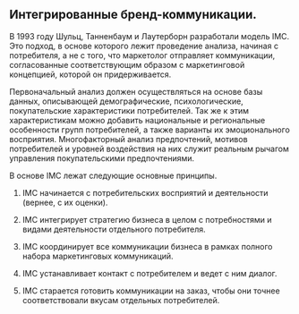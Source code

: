 ## **Интегрированные бренд-коммуникации**.

В 1993 году Шульц, Танненбаум и Лаутерборн разработали модель IMC. Это подход, в основе которого лежит проведение анализа, начиная с потребителя, а не с того, что маркетолог отправляет коммуникации, согласованные соответствующим образом с маркетинговой концепцией, которой он придерживается.

Первоначальный анализ должен осуществляться на основе базы данных, описывающей демографические, психологические, покупательские характеристики потребителей. Так же к этим характеристикам можно добавить национальные и региональные особенности групп потребителей, а также варианты их эмоционального восприятия. Многофакторный анализ предпочтений, мотивов потребителей и уровней воздействия на них служит реальным рычагом управления покупательскими предпочтениями.

В основе IMC лежат следующие основные принципы.

1. IMC начинается с потребительских восприятий и деятельности (вернее, с их оценки).

1. IMC интегрирует стратегию бизнеса в целом с потребностями и видами деятельности отдельного потребителя.

1. IMC координирует все коммуникации бизнеса в рамках полного набора маркетинговых коммуникаций.

1. IMC устанавливает контакт с потребителем и ведет с ним диалог.

1. IMC старается готовить коммуникации на заказ, чтобы они точнее соответствовали вкусам отдельных потребителей.
